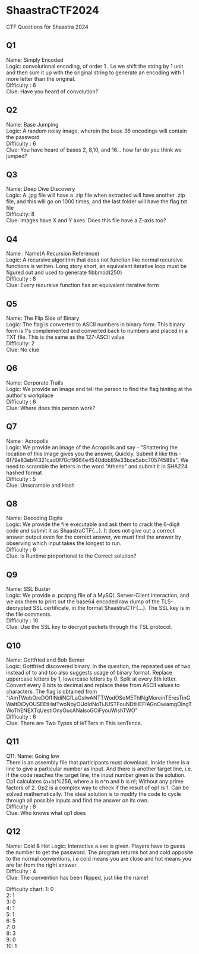 # ShaastraCTF2024
CTF Questions for Shaastra 2024

## Q1
Name: Simply Encoded  <br />
Logic: convolutional encoding, of order 1 . I.e we shift the string by 1 unit and then sum it up with the original string to generate an encoding with 1 more letter than the original. <br />
Difficulty : 6 <br />
Clue: Have you heard of convolution? <br />


## Q2
Name: Base Jumping <br />
Logic: A random noisy image, wherein the base 36 encodings will contain the password <br />
Difficulty : 6 <br />
Clue: You have heard of bases 2, 8,10, and 16... how far do you think we jumped? <br />


## Q3
Name: Deep Dive Discovery <br />
Logic: A .jpg file will have a .zip file when extracted will have another .zip file, and this will go on 1000 times, and the last folder will have the flag.txt file <br />
Difficulty: 8 <br />
Clue: Images have X and Y axes. Does this file have a Z-axis too? <br />


## Q4
Name : Name(A Recursion Reference) <br />
Logic: A recursive algorithm that does not function like normal recursive functions is written. Long story short, an equivalent iterative loop must be figured out and used to generate fibbmod(250) <br />
Difficulty : 8 <br />
Clue: Every recursive function has an equivalent iterative form <br />


## Q5
Name: The Flip Side of Binary <br />
Logic: The flag is converted to ASCII numbers in binary form. This binary form is 1's complemented and converted back to numbers and placed in a TXT file. This is the same as the 127-ASCII value <br />
Difficulty: 2  <br />
Clue: No clue <br />


## Q6
Name: Corporate Trails <br />
Logic: We provide an image and tell the person to find the flag hinting at the author's workplace <br />
Difficulty : 6 <br />
Clue: Where does this person work? <br />


## Q7
Name : Acropolis <br />
Logic: We provide an image of the Acropolis and say - "Shattering the location of this image gives you the answer, Quickly. Submit it like this - 6f79e83ebf4321cad0f70cf9664e4540dbb89e33bce5abc70574589a". We need to scramble the letters in the word "Athens" and submit it in SHA224 hashed format<br />
Difficulty : 5 <br />
Clue: Unscramble and Hash <br />


## Q8
Name: Decoding Digits <br />
Logic: We provide the file executable and ask them to crack the 6-digit code and submit it as ShaastraCTF{...}. It does not give out a correct answer output even for the correct answer, we must find the answer by observing which input takes the longest to run. <br />
Difficulty : 6 <br />
Clue: Is Runtime proportional to the Correct solution? <br />


## Q9
Name: SSL Buster <br />
Logic: We provide a .pcapng file of a MySQL Server-Client interaction, and we ask them to print out the base64 encoded raw dump of the TLS-decrypted SSL certificate, in the format ShaastraCTF{...}. The SSL key is in the file comments. <br />
Difficulty : 10 <br />
Clue: Use the SSL key to decrypt packets through the TSL protocol. <br />


## Q10
Name: Gottfried and Bob Bemer <br />
Logic: Gottfried discovered binary. In the question, the repeated use of two instead of to and too also suggests usage of binary format. Replace uppercase letters by 1, lowercase letters by 0. Split at every 8th letter. Convert every 8 bits to decimal and replace these from ASCII values to characters. The flag is obtained from "iAmTWobOreDOffINdiNGfLaGsIwANTTWodOSoMEThINgMoreinTEresTinGWaItDiDyOUSEEtHatTwoNoyOUdIdNoTiJUSTFouNDtHEFlAGnOwiamgOIngTWoThENEXTqUestIOnyOucANalsoGOiFyouWishTWO"
 <br />
Difficulty : 6 <br />
Clue: There are Two Types of leTTers in This senTence. <br />

## Q11
Q11: 
Name: Going low <br />
There is an assembly file that participants must download. Inside there is a line to give a particular number as input. And there is another target line, i.e. if the code reaches the target line, the input number given is the solution. Op1 calculates (a+b)%256, where a is n^n and b is n!; Without any prime factors of 2. Op2 is a complex way to check if the result of op1 is 1. Can be solved mathematically.
The ideal solution is to modify the code to cycle through all possible inputs and find the answer on its own. <br />
Difficulty : 8 <br />
Clue: Who knows what op1 does<br />

## Q12
Name: Cold & Hot
Logic: Interactive a.exe is given. Players have to guess the number to get the password. The program returns hot and cold opposite to the normal conventions, i.e cold means you are close and hot means you are far from the right answer.<br />
Difficulty : 4 <br />
Clue: The convention has been flipped, just like the name! <br />




Difficulty chart:
1: 0 <br />
2: 1 <br />
3: 0 <br />
4: 1 <br />
5: 1 <br />
6: 5 <br />
7: 0 <br />
8: 3 <br />
9: 0 <br />
10: 1 <br />
